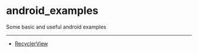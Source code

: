 # android_examples
Some basic and useful android examples

---------------------------------------
- [RecyclerView](https://github.com/george-sp/android_examples/tree/master/recycler_view_example)

